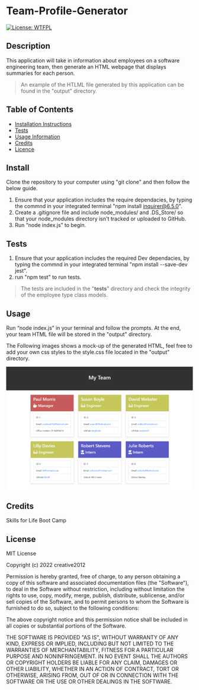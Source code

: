 # Team-Profile-Generator
  
[![License: WTFPL](https://img.shields.io/badge/License-MIT-yellow.svg)](https://opensource.org/licenses/MIT)
## Description
This application will take in information about employees on a software engineering team, then generate an HTML webpage that displays summaries for each person. 
 > An example of the HTLML file generated by this application can be found in the "output" directory.

## Table of Contents
* [Installation Instructions](#install)
* [Tests](#tests)
* [Usage Information](#usage)
* [Credits](#credits)
* [Licence](#license)

## Install
Clone the repository to your computer using "git clone" and then follow the below guide.
1.  Ensure that your application includes the require dependacies, by typing the commnd in your integrated terminal "npm install inquirer@6.5.0".
2.  Create a .gitignore file and include node_modules/ and .DS_Store/ so that your node_modules directory isn't tracked or uploaded to GitHub.
3.  Run “node index.js” to begin.

## Tests
1.  Ensure that your application includes the required Dev dependacies, by typing the commnd in your integrated terminal "npm install --save-dev jest".
2. run "npm test" to run tests.
 > The tests are included in the "__tests__" directory and check the integrity of the employee type class models.


## Usage
Run “node index.js” in your terminal and follow the prompts. At the end, your team HTML file will be stored in the "output" directory.

The Following images shows a mock-up of the generated HTML, feel free to add your own css styles to the style.css file located in the "output" directory.

![applicaton mock up](./images/image.png)

## Credits

Skills for Life Boot Camp

## License

MIT License

Copyright (c) 2022 creative2012

Permission is hereby granted, free of charge, to any person obtaining a copy
of this software and associated documentation files (the "Software"), to deal
in the Software without restriction, including without limitation the rights
to use, copy, modify, merge, publish, distribute, sublicense, and/or sell
copies of the Software, and to permit persons to whom the Software is
furnished to do so, subject to the following conditions:

The above copyright notice and this permission notice shall be included in all
copies or substantial portions of the Software.

THE SOFTWARE IS PROVIDED "AS IS", WITHOUT WARRANTY OF ANY KIND, EXPRESS OR
IMPLIED, INCLUDING BUT NOT LIMITED TO THE WARRANTIES OF MERCHANTABILITY,
FITNESS FOR A PARTICULAR PURPOSE AND NONINFRINGEMENT. IN NO EVENT SHALL THE
AUTHORS OR COPYRIGHT HOLDERS BE LIABLE FOR ANY CLAIM, DAMAGES OR OTHER
LIABILITY, WHETHER IN AN ACTION OF CONTRACT, TORT OR OTHERWISE, ARISING FROM,
OUT OF OR IN CONNECTION WITH THE SOFTWARE OR THE USE OR OTHER DEALINGS IN THE
SOFTWARE.